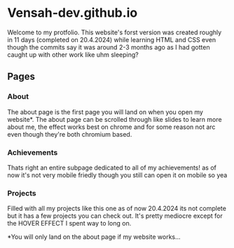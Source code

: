 # Vensah-dev.github.io

Welcome to my protfolio. This website's forst version was created roughly in 11 days (completed on 20.4.2024) while learning HTML and CSS even though the commits say it was around 2-3 months ago as I had gotten caught up with other work like uhm sleeping?

## Pages
### About
The about page is the first page you will land on when you open my website*. The about page can be scrolled through like slides to learn more about me, the effect works best on chrome and for some reason not arc even though they're both chromium based. 

### Achievements
Thats right an entire subpage dedicated to all of my achievements! as of now it's not very mobile friedly though you still can open it on mobile so yea

### Projects
Filled with all my projects like this one as of now 20.4.2024 its not complete but it has a few projects you can check out. It's pretty mediocre except for the HOVER EFFECT I spent way to long on.

*You will only land on the about page if my website works...
